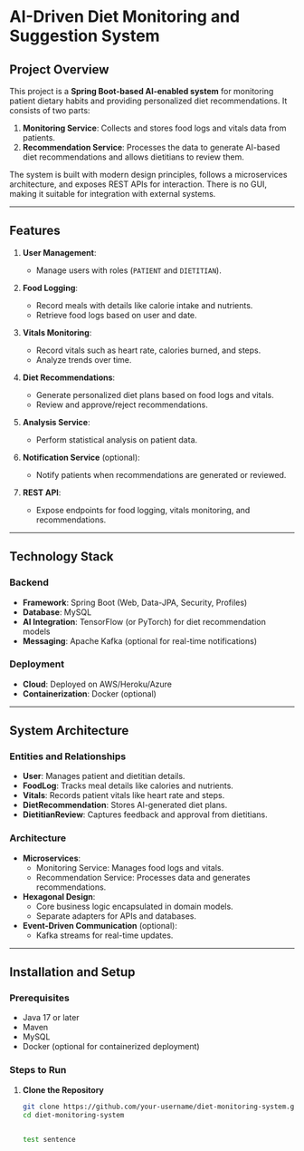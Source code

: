 # AI-Driven Diet Monitoring and Suggestion System

## Project Overview

This project is a **Spring Boot-based AI-enabled system** for monitoring patient dietary habits and providing personalized diet recommendations. It consists of two parts:
1. **Monitoring Service**: Collects and stores food logs and vitals data from patients.
2. **Recommendation Service**: Processes the data to generate AI-based diet recommendations and allows dietitians to review them.

The system is built with modern design principles, follows a microservices architecture, and exposes REST APIs for interaction. There is no GUI, making it suitable for integration with external systems.

---

## Features

1. **User Management**:
   - Manage users with roles (`PATIENT` and `DIETITIAN`).

2. **Food Logging**:
   - Record meals with details like calorie intake and nutrients.
   - Retrieve food logs based on user and date.

3. **Vitals Monitoring**:
   - Record vitals such as heart rate, calories burned, and steps.
   - Analyze trends over time.

4. **Diet Recommendations**:
   - Generate personalized diet plans based on food logs and vitals.
   - Review and approve/reject recommendations.

5. **Analysis Service**:
   - Perform statistical analysis on patient data.

6. **Notification Service** (optional):
   - Notify patients when recommendations are generated or reviewed.

7. **REST API**:
   - Expose endpoints for food logging, vitals monitoring, and recommendations.

---

## Technology Stack

### Backend
- **Framework**: Spring Boot (Web, Data-JPA, Security, Profiles)
- **Database**: MySQL
- **AI Integration**: TensorFlow (or PyTorch) for diet recommendation models
- **Messaging**: Apache Kafka (optional for real-time notifications)

### Deployment
- **Cloud**: Deployed on AWS/Heroku/Azure
- **Containerization**: Docker (optional)

---

## System Architecture

### Entities and Relationships
- **User**: Manages patient and dietitian details.
- **FoodLog**: Tracks meal details like calories and nutrients.
- **Vitals**: Records patient vitals like heart rate and steps.
- **DietRecommendation**: Stores AI-generated diet plans.
- **DietitianReview**: Captures feedback and approval from dietitians.

### Architecture
- **Microservices**:
  - Monitoring Service: Manages food logs and vitals.
  - Recommendation Service: Processes data and generates recommendations.
- **Hexagonal Design**:
  - Core business logic encapsulated in domain models.
  - Separate adapters for APIs and databases.
- **Event-Driven Communication** (optional):
  - Kafka streams for real-time updates.

---

## Installation and Setup

### Prerequisites
- Java 17 or later
- Maven
- MySQL
- Docker (optional for containerized deployment)

### Steps to Run

1. **Clone the Repository**
   ```bash
   git clone https://github.com/your-username/diet-monitoring-system.git
   cd diet-monitoring-system
   
   
   test sentence
   
